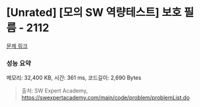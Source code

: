 # [Unrated] [모의 SW 역량테스트] 보호 필름 - 2112 

[문제 링크](https://swexpertacademy.com/main/code/problem/problemDetail.do?contestProbId=AV5V1SYKAaUDFAWu) 

### 성능 요약

메모리: 32,400 KB, 시간: 361 ms, 코드길이: 2,690 Bytes



> 출처: SW Expert Academy, https://swexpertacademy.com/main/code/problem/problemList.do